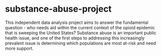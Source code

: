 # substance-abuse-project
This independent data analysis project aims to answer the fundamental question - who needs aid within the current context of the opioid epidemic that is sweeping the United States? Substance abuse is an important public health issue, and one of the first steps to addressing this increasingly prevalent issue is determining which populations are most at-risk and need more support.
